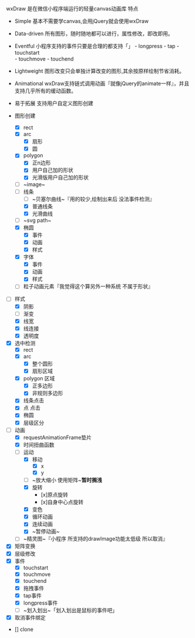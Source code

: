  wxDraw 是在微信小程序端运行的轻量canvas动画库
 特点
 - Simple 基本不需要学canvas,会用jQuery就会使用wxDraw
 - Data-driven 所有图形，随时随地都可以进行，属性修改，即改即用。
 - Eventful 小程序支持的事件只要是合理的都支持「」
            - longpress
            - tap
            - touchstart       
            - touchmove
            - touchend
- Lightweight 图形改变只会单独计算改变的图形,其余按原样绘制节省消耗。
- Animational wxDraw支持链式调用动画『就像jQuery的animate一样』，并且支持几乎所有的缓动函数。
- 易于拓展 支持用户自定义图形创建



- 图形创建
    - [x] rect
    - [x] arc
        - [x] 扇形
        - [x] 圆
    - [x] polygon
        - [x] 正n边形
        - [x] 用户自己加的形状
        - [x] 光滑版用户自己加的形状
    -  [ ] ~image~
    -  [ ] 线条    
        -  [ ] ~贝塞尔曲线~『用的较少,绘制出来后 没法事件检测』
        -  [x] 普通线条
        -  [x] 光滑曲线
    - [ ] ~svg path~
    - [x] 椭圆
        - [x] 事件
        - [x] 动画
        - [x] 样式
    - [x] 字体
        - [x] 事件
        - [x] 动画
        - [x] 样式
    - [ ] 粒子动画元素『我觉得这个算另外一种系统 不属于形状』
-  [ ] 样式
    -  [x] 阴影
    -  [ ] 渐变   
    -  [x] 线宽
    -  [x] 线连接
    -  [x] 透明度

-  [x] 选中检测
    -  [x] rect
    -  [x] arc
        - [x] 整个圆形
        - [x] 扇形区域
    -  [x] polygon 区域 
        -  [x] 正多边形
        -  [x] 非规则多边形
    -  [x] 线条点击
    -  [x] 点 点击
    -  [x] 椭圆
    -  [x] 层级区分
-  [ ] 动画
    -  [x] requestAnimationFrame垫片
    -  [x] 时间扭曲函数
    -  [ ] 运动
        -  [x] 移动
            -  [x] x
            -  [x] y
        -  [ ] ~放大缩小 使用矩阵~**暂时搁浅**
        -  [x] 旋转
            -  [x]原点旋转
            -  [x]自身中心点旋转
        -  [x] 变色
        -  [x] 循环动画
        -  [x] 连续动画 
        -  [x] ~暂停动画~
    -  [ ] ~精灵图~『小程序 所支持的drawImage功能太低级 所以取消』

- [x] 矩阵变换
- [x] 层级修改
- [x] 事件
    - [x] touchstart
    - [x] touchmove 
    - [x] touchend
    - [x] 拖拽事件
    - [x] tap事件
    - [x] longpress事件
    - [ ] ~划入划出~「划入划出是鼠标的事件吧」    
- [x] 取消事件绑定
- [] clone
    